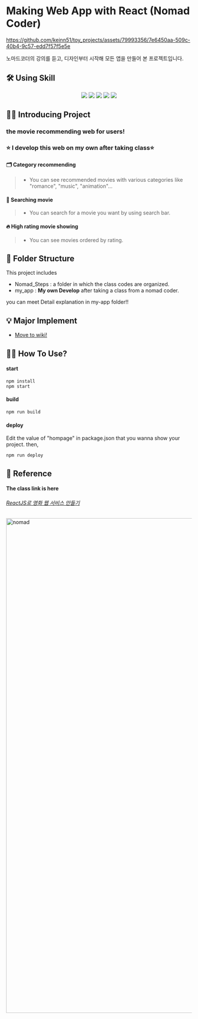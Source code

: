 # Making Web App with React (Nomad Coder)

https://github.com/keinn51/toy_projects/assets/79993356/7e6450aa-509c-40b4-9c57-edd7f57f5e5e

노마드코더의 강의를 듣고, 디자인부터 시작해 모든 앱을 만들어 본 프로젝트입니다.

## 🛠 Using Skill

<p align='center'>
    <img src="https://img.shields.io/badge/React-^17.0.2-blue?logo=React"/>
    <img src="https://img.shields.io/badge/node.js-v16.13.2-green?logo=Node.js"/>
    <img src="https://img.shields.io/badge/recoil-v^0.5.2-aaa?logo=Coil"/>
    <img src="https://img.shields.io/badge/react_dom-^17.0.2-blueviolet?logo=ReactOS"/>
    <img src="https://img.shields.io/badge/react_router_dom-^6.2.1-critical?logo=React Table"/>
</p>

## 💁‍♂️ Introducing Project

### the movie recommending web for users!
### ⭐️ I develop this web on my own after taking class⭐️

#### 🗂 Category recommending

> - You can see recommended movies with various categories like "romance", "music", "animation"...

#### 🔎 Searching movie

> - You can search for a movie you want by using search bar.

#### 🔥 High rating movie showing

> - You can see movies ordered by rating.

## 📁 Folder Structure

This project includes

- Nomad_Steps : a folder in which the class codes are organized.
- my_app : **My own Develop** after taking a class from a nomad coder.

you can meet Detail explanation in my-app folder!!

## 💡 Major Implement

- [Move to wiki!](https://github.com/keinn51/React_JS_Movie_Web_Nomad/wiki#3-major-implement)

## 🤸‍♀️ How To Use?

#### start

```
npm install
npm start
```

#### build

```
npm run build
```

#### deploy

Edit the value of "hompage" in package.json that you wanna show your project. then,

```
npm run deploy
```

## 🔖 Reference

#### The class link is here

###### [ReactJS로 영화 웹 서비스 만들기](https://nomadcoders.co/react-for-beginners)

<img width="1337" alt="nomad" src="https://user-images.githubusercontent.com/79993356/146664461-dda5c9ae-d4e7-4035-82c8-959bb47bcdaa.png">
